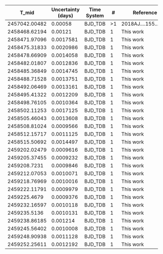 |T_mid        |Uncertainty (days)|Time System|#  |Reference           |
|-------------|------------------|-----------|---|--------------------|
|2457042.00482|0.00058           |BJD_TDB    |>1 |2018AJ....155...79H |
|2458468.62194|0.00121           |BJD_TDB    |1  |This work           |
|2458471.97096|0.0017581         |BJD_TDB    |1  |This work           |
|2458475.31833|0.0020986         |BJD_TDB    |1  |This work           |
|2458478.66909|0.0014058         |BJD_TDB    |1  |This work           |
|2458482.01807|0.0012836         |BJD_TDB    |1  |This work           |
|2458485.36849|0.0014745         |BJD_TDB    |1  |This work           |
|2458488.71528|0.0013751         |BJD_TDB    |1  |This work           |
|2458492.06469|0.0013161         |BJD_TDB    |1  |This work           |
|2458495.41322|0.0012209         |BJD_TDB    |1  |This work           |
|2458498.76105|0.0010364         |BJD_TDB    |1  |This work           |
|2458502.11253|0.0017125         |BJD_TDB    |1  |This work           |
|2458505.46043|0.0013608         |BJD_TDB    |1  |This work           |
|2458508.81024|0.0009566         |BJD_TDB    |1  |This work           |
|2458512.15717|0.0011125         |BJD_TDB    |1  |This work           |
|2458515.50692|0.0014497         |BJD_TDB    |1  |This work           |
|2459202.02479|0.0009616         |BJD_TDB    |1  |This work           |
|2459205.37455|0.0009232         |BJD_TDB    |1  |This work           |
|2459208.7231 |0.0009846         |BJD_TDB    |1  |This work           |
|2459212.07053|0.0010071         |BJD_TDB    |1  |This work           |
|2459218.76969|0.0010016         |BJD_TDB    |1  |This work           |
|2459222.11791|0.0009979         |BJD_TDB    |1  |This work           |
|2459225.4679 |0.0009376         |BJD_TDB    |1  |This work           |
|2459232.16597|0.0010118         |BJD_TDB    |1  |This work           |
|2459235.5136 |0.0010131         |BJD_TDB    |1  |This work           |
|2459238.86185|0.001214          |BJD_TDB    |1  |This work           |
|2459245.56402|0.0010008         |BJD_TDB    |1  |This work           |
|2459248.90938|0.0011128         |BJD_TDB    |1  |This work           |
|2459252.25611|0.0012192         |BJD_TDB    |1  |This work           |
